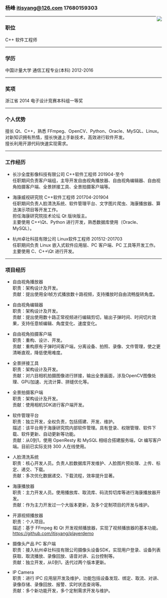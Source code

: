 
### 杨峰 itisyang@126.com 17680159303  

<img src='https://gitee.com/itisyang/images/raw/master/photo_m1.jpg' align='right'>

---
### 职位
C++ 软件工程师

---
### 学历
中国计量大学 通信工程专业(本科) 2012-2016  

---
### 奖项
浙江省 2014 电子设计竞赛本科组一等奖

---
### 个人优势
擅长 Qt、C++，熟悉 FFmpeg、OpenCV、Python、Oracle、MySQL、Linux。  
对新知识拥有热情，擅长快速上手新技术，高效进行软件开发。  
擅长利用开源代码快速实现需求。  

---
### 工作经历
- 长沙全度影像科技有限公司 C++软件工程师 201904-至今  
任职期间负责客户端组，主导开发自由视角播放器、自由视角编辑器、自由视角拍摄客户端、全景拼接工具、全景拍摄客户端等。  

- 海康威视研究院 C++软件工程师 201704-201904  
任职期间负责人脸清洗系统、软件管理平台、文字图片爬虫、海康播放器、算法演示项目等开发工作。  
担任海康研究院技术论坛 Qt 版块版主。  
主要使用 C++\Qt、Python 进行开发，熟悉数据库使用（Oracle、MySQL）。

- 杭州卓壮科技有限公司 Linux软件工程师 201512-201703  
任职期间负责 Linux 嵌入式软件应用层、PC 客户端、PC 工具等开发工作。  
主要使用 C、C++\Qt 进行开发。

---
### 项目经历
- 自由视角播放器  
职责：架构设计及开发。  
贡献：提出使用全I帧方式播放数十路视频，支持播放时自由流畅旋转角度。 

- 自由视角编辑器  
职责：架构设计及开发。  
贡献：提出使用数十路正常视频进行编辑剪切，输出子弹时间、时间切片效果，支持任意帧编辑、角度变化、速度变化。 

- 自由视角拍摄客户端  
职责：重构、设计、开发。  
贡献：重构原有子弹时间客户端，分离设备、拍照、录像、文件管理，使之更清晰直观，降低使用难度。

- 全景拼接工具  
职责：架构设计及开发。  
贡献：对六目相机拍摄图像进行拼接，输出全景画面，涉及OpenCV图像处理、GPU加速、光流计算、拼缝优化等。

- 全景拍摄客户端  
职责：架构设计及开发。  
贡献：使用相机SDK进行客户端开发。  

- 软件管理平台  
职责：独立开发，全权负责，包括搭建、开发、维护。  
描述：该平台用于海康研究院内部软件管理。具有登录、权限管理、软件下载、软件更新、自动更新等功能。  
贡献：从0到1，使用 OpenResty 和 MySQL 相结合搭建服务端，Qt 编写客户端。目前已实际支持 300 人在线使用。  

- 人脸清洗系统  
职责：核心开发人员。负责人脸数据库开发维护、人脸图片预处理、上传、标定、递交、下载。  
贡献：多次优化数据递交、下载流程，效率提升显著。

- 海康播放器  
职责：主力开发人员。使用播放库、取流库、码流剪切库等进行海康播放器开发。  
贡献：作为主力开发过一个大版本更新，及多个定制项目的开发与维护。

- 开源视频播放器  
职责：个人项目。  
描述：基于 FFmpeg 和 Qt 开发视频播放器，实现了视频播放器的基本功能。https://github.com/itisyang/playerdemo

- 摄像头产品 PC 客户端  
职责：接入杭州卓壮科技有限公司摄像头设备SDK，实现用户登录、设备列表获取、取流播放、录像回放、语音对讲、云台控制等。  
贡献：独立开发，从0到1，迭代过两个版本更新。  

- IP Camera   
职责：进行 IPC 应用层开发及维护，功能包括设备发现、绑定、取流、对讲、录像存储、录像回放、报警、实时状态查询等。  
贡献：多个新功能开发，多个定制需求开发与维护。


